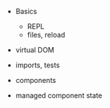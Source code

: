 * Basics
  - REPL
  - files, reload

* virtual DOM
* imports, tests
* components
* managed component state
